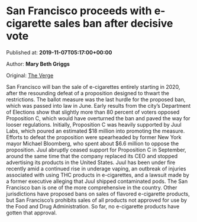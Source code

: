 
# San Francisco proceeds with e-cigarette sales ban after decisive vote

Published at: **2019-11-07T05:17:00+00:00**

Author: **Mary Beth Griggs**

Original: [The Verge](https://www.theverge.com/2019/11/6/20951495/san-francisco-vote-e-cigarette-ban-proposition-c-results)

San Francisco will ban the sale of e-cigarettes entirely starting in 2020, after the resounding defeat of a proposition designed to thwart the restrictions. The ballot measure was the last hurdle for the proposed ban, which was passed into law in June.
Early results from the city’s Department of Elections show that slightly more than 80 percent of voters opposed Proposition C, which would have overturned the ban and paved the way for looser regulations. Initially, Proposition C was heavily supported by Juul Labs, which poured an estimated $18 million into promoting the measure. Efforts to defeat the proposition were spearheaded by former New York mayor Michael Bloomberg, who spent about $6.6 million to oppose the proposition.
Juul abruptly ceased support for Proposition C in September, around the same time that the company replaced its CEO and stopped advertising its products in the United States. Juul has been under fire recently amid a continued rise in underage vaping, an outbreak of injuries associated with using THC products in e-cigarettes, and a lawsuit made by a former executive alleging that Juul shipped contaminated pods.
The San Francisco ban is one of the more comprehensive in the country. Other jurisdictions have proposed bans on sales of flavored e-cigarette products, but San Francisco’s prohibits sales of all products not approved for use by the Food and Drug Administration. So far, no e-cigarette products have gotten that approval.
